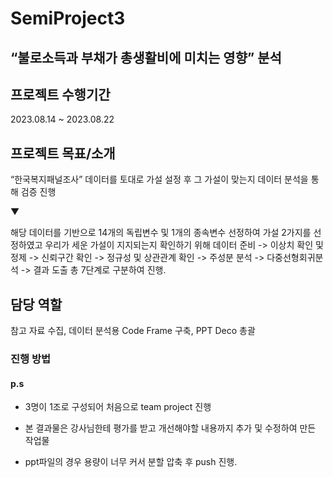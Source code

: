 # SemiProject3

## “불로소득과 부채가 총생활비에 미치는 영향” 분석 

## 프로젝트 수행기간

2023.08.14 ~ 2023.08.22

## 프로젝트 목표/소개

“한국복지패널조사” 데이터를 토대로 가설 설정 후 그 가설이 맞는지 
데이터 분석을 통해 검증 진행

▼

해당 데이터를 기반으로 14개의 독립변수 및 1개의 종속변수 선정하여 가설 2가지를 선정하였고 우리가 세운 가설이 지지되는지 확인하기 위해 데이터 준비
-> 이상치 확인 및 정제 -> 신뢰구간 확인 -> 정규성 및 상관관계 확인 -> 주성분 분석 -> 다중선형회귀분석 -> 결과 도출 총 7단계로 구분하여 진행.


## 담당 역할

참고 자료 수집, 데이터 분석용 Code Frame 구축, PPT Deco 총괄

### 진행 방법

#### p.s 

- 3명이 1조로 구성되어 처음으로 team project 진행

- 본 결과물은 강사님한테 평가를 받고 개선해야할 내용까지 추가 및 수정하여 만든 작업물

- ppt파일의 경우 용량이 너무 커서 분할 압축 후 push 진행. 
